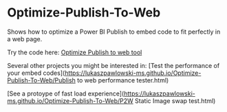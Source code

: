 # Optimize-Publish-To-Web
Shows how to optimize a Power BI Publish to embed code to fit perfectly in a web page.

Try the code here:
[Optimize Publish to web tool](https://lukaszpawlowski-ms.github.io/Optimize-Publish-To-Web/)


Several other projects you might be interested in:
[Test the performance of your embed codes](https://lukaszpawlowski-ms.github.io/Optimize-Publish-To-Web/Publish to web performance tester.html)

[See a protoype of fast load experience](https://lukaszpawlowski-ms.github.io/Optimize-Publish-To-Web/P2W Static Image swap test.html) 
